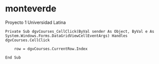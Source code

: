 # monteverde
Proyecto 1 Universidad Latina

    Private Sub dgvCourses_CellClick(ByVal sender As Object, ByVal e As System.Windows.Forms.DataGridViewCellEventArgs) Handles dgvCourses.CellClick

        row = dgvCourses.CurrentRow.Index

    End Sub
